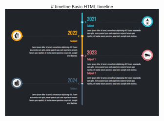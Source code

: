 <div align="center">
# timeline
Basic HTML timeline
<img src="https://raw.githubusercontent.com/nima-shokri/timeline/master/assets/img/html-timeline.png?v=1" alt="Timeline Preview" /> 
  
</div>
